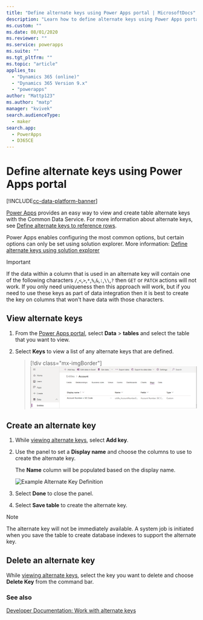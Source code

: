 ```yaml
---
title: "Define alternate keys using Power Apps portal | MicrosoftDocs"
description: "Learn how to define alternate keys using Power Apps portal"
ms.custom: ""
ms.date: 08/01/2020
ms.reviewer: ""
ms.service: powerapps
ms.suite: ""
ms.tgt_pltfrm: ""
ms.topic: "article"
applies_to: 
  - "Dynamics 365 (online)"
  - "Dynamics 365 Version 9.x"
  - "powerapps"
author: "Mattp123"
ms.author: "matp"
manager: "kvivek"
search.audienceType: 
  - maker
search.app: 
  - PowerApps
  - D365CE
---
```

# Define alternate keys using Power Apps portal

[!INCLUDE[cc-data-platform-banner](../../includes/cc-data-platform-banner.md)]

[Power Apps](https://make.powerapps.com/?utm_source=padocs&utm_medium=linkinadoc&utm_campaign=referralsfromdoc) provides an easy way to view and create table alternate keys with the Common Data Service. For more information about alternate keys, see [Define alternate keys to reference rows](define-alternate-keys-reference-rows.md).

Power Apps enables configuring the most common options, but certain options can only be set using solution explorer. More information: [Define alternate keys using solution explorer](define-alternate-keys-solution-explorer.md)

> [!IMPORTANT]
> If the data within a column that is used in an alternate key will contain one of the following characters `/`,`<`,`>`,`*`,`%`,`&`,`:`,`\\`,`?` then `GET` or `PATCH` actions will not work. If you only need uniqueness then this approach will work, but if you need to use these keys as part of data integration then it is best to create the key on columns that won't have data with those characters.

## View alternate keys

1. From the [Power Apps portal](https://make.powerapps.com/?utm_source=padocs&utm_medium=linkinadoc&utm_campaign=referralsfromdoc), select **Data** > **tables** and select the table that you want to view.
2. Select **Keys** to view a list of any alternate keys that are defined.

   > [!div class="mx-imgBorder"] 
	 > ![View alternate keys](media/view-alternate-keys-portal.png)

## Create an alternate key

1. While [viewing alternate keys](#view-alternate-keys), select **Add key**.
2. Use the panel to set a **Display name** and choose the columns to use to create the alternate key.

    The **Name** column will be populated based on the display name.

    ![Example Alternate Key Definition](media/alternate-key-account-number-sic-code.png)

1. Select **Done** to close the panel.
2. Select **Save table** to create the alternate key.

> [!NOTE]
> The alternate key will not be immediately available. A system job is initiated when you save the table to create database indexes to support the alternate key.

## Delete an alternate key

While [viewing alternate keys](#view-alternate-keys), select the key you want to delete and choose **Delete Key** from the command bar.

### See also

[Developer Documentation: Work with alternate keys](../../developer/common-data-service/define-alternate-keys-table.md)
